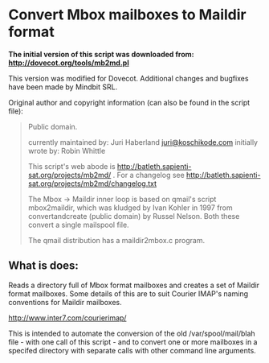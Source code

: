 # Convert Mbox mailboxes to Maildir format

**The initial version of this script was downloaded from:
http://dovecot.org/tools/mb2md.pl**

This version was modified for Dovecot. Additional changes and bugfixes
have been made by Mindbit SRL.

Original author and copyright information (can also be found in the
script file):

> Public domain.
>
> currently maintained by:
> Juri Haberland <juri@koschikode.com>
> initially wrote by:
> Robin Whittle
>
> This script's web abode is http://batleth.sapienti-sat.org/projects/mb2md/ .
> For a changelog see http://batleth.sapienti-sat.org/projects/mb2md/changelog.txt
>
> The Mbox -> Maildir inner loop is based on  qmail's script mbox2maildir, which
> was kludged by Ivan Kohler in 1997 from convertandcreate (public domain)
> by Russel Nelson.  Both these convert a single mailspool file.
>
> The qmail distribution has a maildir2mbox.c program.

## What is does:

Reads a directory full of Mbox format mailboxes and creates a set of
Maildir format mailboxes.  Some details of this are to suit Courier
IMAP's naming conventions for Maildir mailboxes.

http://www.inter7.com/courierimap/

This is intended to automate the conversion of the old
/var/spool/mail/blah file - with one call of this script - and to
convert one or more mailboxes in a specifed directory with separate
calls with other command line arguments.
